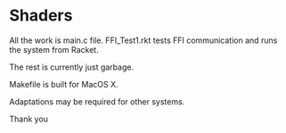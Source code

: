 # Shaders
All the work is main.c file. 
FFI_Test1.rkt tests FFI communication and runs the system from Racket.

The rest is currently just garbage.

Makefile is built for MacOS X.

Adaptations may be required for other systems.

Thank you
